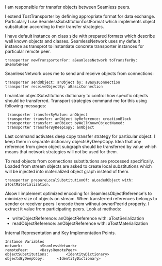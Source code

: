 I am responsible for transfer objects between Seamless peers.

I extend TostTransporter by defining appropriate format for data exchange. Particulary I use SeamlessSubstitutionTostFormat  which implements object substitution according to their transfer strategies.

I have default instance on class side with prepared formats which describe well known objects and classes.
SeamlessNetwork uses my default instance as transprot to instantiate concrete transporter instances for particular remote peer. 

	transporter newTransporterFor: aSeamlessNetwork toTransferBy: aRemotePeer

SeamlessNetwork uses me to send and receive objects from connections:

	transporter sendObject: anObject by: aBasysConnection
	transporter receiveObjectBy: aBasicConnection
	
I maintain objectSubstitutions dictionary to control how specific objects should be transferred. Transport strategies command me for this using following messages:

	 transporter transferByValue: anObject
	 transporter transfer: anObject byReference: creationBlock
	 transporter transfer: anObject byWellKnownObjectNamed:
	 transporter transferByDeepCopy: anObject

Last command activates deep copy transfer strategy for particular object. I keep them in separate dictionary objectsByDeepCopy. 
Idea that any reference from given object subgraph should be transferred by value which means that network strategies will not be used for them.

To read objects from connections substitutions are processed specifically. Loaded from stream objects are asked to create local substitutions which will be injected into materialized object graph instead of them.
 
	transporter prepareLocalSubstitutionOf: aLoadedObject with: aTostMaterialization.  

Alsow I implement optimized encoding for SeamlessObjectReference's to miminize size of objects on stream. When transferred references belongs to sender or receiver peers I encode them without ownerPeerId property.  I extract it value from participating peers. Look at methods:

- writeObjectReference: anObjectReference with: aTostSerialization
- readObjectReference: anObjectReference with: aTostMaterialization

Internal Representation and Key Implementation Points.

    Instance Variables
	network:		<SeamlessNetwork>
	remotePeer:		<BasysRemotePeer>
	objectSubstitutions:		<IdentityDictionary>
	objectsByDeepCopy:		<IdentityDictionary>